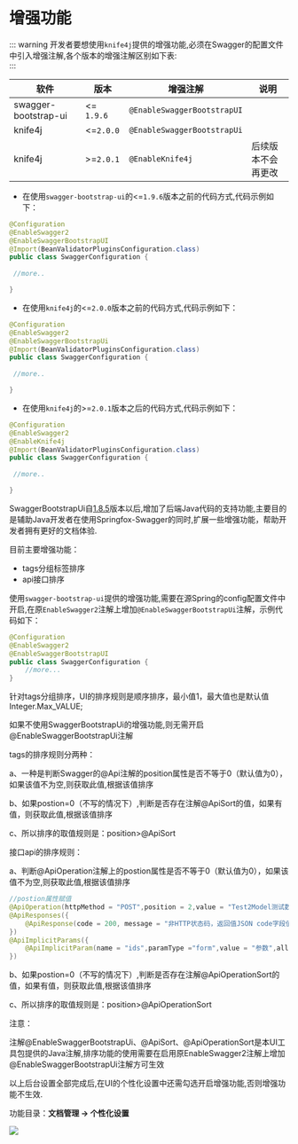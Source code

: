 # 增强功能

::: warning
开发者要想使用`knife4j`提供的增强功能,必须在Swagger的配置文件中引入增强注解,各个版本的增强注解区别如下表:<br />
:::

|软件|版本|增强注解|说明|
|--|--|--|--|
|swagger-bootstrap-ui |<= `1.9.6`|`@EnableSwaggerBootstrapUI`|| 
|knife4j|<=`2.0.0`|`@EnableSwaggerBootstrapUi`||
|knife4j|>=`2.0.1`|`@EnableKnife4j`|后续版本不会再更改|

- 在使用`swagger-bootstrap-ui`的<=`1.9.6`版本之前的代码方式,代码示例如下：
```java
@Configuration
@EnableSwagger2
@EnableSwaggerBootstrapUI
@Import(BeanValidatorPluginsConfiguration.class)
public class SwaggerConfiguration {
    
 //more..

}
```
- 在使用`knife4j`的<=`2.0.0`版本之前的代码方式,代码示例如下：
```java
@Configuration
@EnableSwagger2
@EnableSwaggerBootstrapUi
@Import(BeanValidatorPluginsConfiguration.class)
public class SwaggerConfiguration {
    
 //more..

}
```
- 在使用`knife4j`的>=`2.0.1`版本之后的代码方式,代码示例如下：
```java
@Configuration
@EnableSwagger2
@EnableKnife4j
@Import(BeanValidatorPluginsConfiguration.class)
public class SwaggerConfiguration {
    
 //more..

}
```



SwaggerBootstrapUi自[1.8.5](https://www.oschina.net/news/100888/swagger-bootstrap-ui-1-8-5-released)版本以后,增加了后端Java代码的支持功能,主要目的是辅助Java开发者在使用Springfox-Swagger的同时,扩展一些增强功能，帮助开发者拥有更好的文档体验.

目前主要增强功能：

- tags分组标签排序
- api接口排序

使用`swagger-bootstrap-ui`提供的增强功能,需要在源Spring的config配置文件中开启,在原`EnableSwagger2`注解上增加`@EnableSwaggerBootstrapUi`注解，示例代码如下：

```java
@Configuration
@EnableSwagger2
@EnableSwaggerBootstrapUI
public class SwaggerConfiguration {
 	//more...   
}
```

针对tags分组排序，UI的排序规则是顺序排序，最小值1，最大值也是默认值Integer.Max_VALUE;

如果不使用SwaggerBootstrapUi的增强功能,则无需开启@EnableSwaggerBootstrapUi注解

tags的排序规则分两种：

a、一种是判断Swagger的@Api注解的position属性是否不等于0（默认值为0），如果该值不为空,则获取此值,根据该值排序

b、如果postion=0（不写的情况下）,判断是否存在注解@ApiSort的值，如果有值，则获取此值,根据该值排序

c、所以排序的取值规则是：position>@ApiSort

接口api的排序规则：

a、判断@ApiOperation注解上的postion属性是否不等于0（默认值为0），如果该值不为空,则获取此值,根据该值排序

```java
//postion属性赋值
@ApiOperation(httpMethod = "POST",position = 2,value = "Test2Model测试数组参数，多个",response=Test2Model.class)
@ApiResponses({
    @ApiResponse(code = 200, message = "非HTTP状态码，返回值JSON code字段值，描述：成功")
})
@ApiImplicitParams({
    @ApiImplicitParam(name = "ids",paramType ="form",value = "参数",allowMultiple = true, required = true)
})
```

b、如果postion=0（不写的情况下）,判断是否存在注解@ApiOperationSort的值，如果有值，则获取此值,根据该值排序

c、所以排序的取值规则是：position>@ApiOperationSort

注意：

注解@EnableSwaggerBootstrapUi、@ApiSort、@ApiOperationSort是本UI工具包提供的Java注解,排序功能的使用需要在启用原EnableSwagger2注解上增加@EnableSwaggerBootstrapUi注解方可生效



以上后台设置全部完成后,在UI的个性化设置中还需勾选开启增强功能,否则增强功能不生效.

功能目录：**文档管理 -> 个性化设置**

![](/knife4j/images/ehn-fun.png)


 
 
 